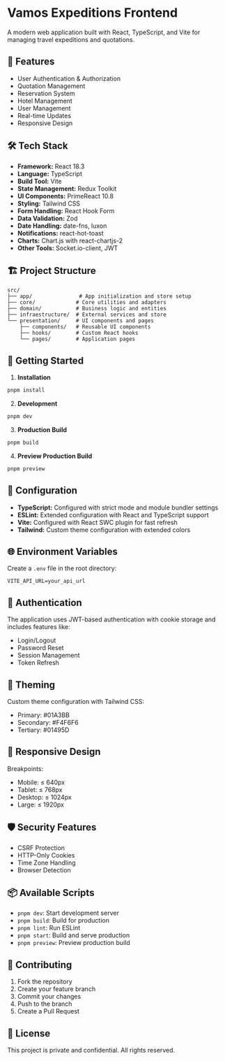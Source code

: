 # Vamos Expeditions Frontend

A modern web application built with React, TypeScript, and Vite for managing travel expeditions and quotations.

## 🚀 Features

- User Authentication & Authorization
- Quotation Management
- Reservation System
- Hotel Management
- User Management
- Real-time Updates
- Responsive Design

## 🛠️ Tech Stack

- **Framework:** React 18.3
- **Language:** TypeScript
- **Build Tool:** Vite
- **State Management:** Redux Toolkit
- **UI Components:** PrimeReact 10.8
- **Styling:** Tailwind CSS
- **Form Handling:** React Hook Form
- **Data Validation:** Zod
- **Date Handling:** date-fns, luxon
- **Notifications:** react-hot-toast
- **Charts:** Chart.js with react-chartjs-2
- **Other Tools:** Socket.io-client, JWT

## 🏗️ Project Structure

```
src/
├── app/               # App initialization and store setup
├── core/             # Core utilities and adapters
├── domain/           # Business logic and entities
├── infraestructure/  # External services and store
└── presentation/     # UI components and pages
    ├── components/   # Reusable UI components
    ├── hooks/        # Custom React hooks
    └── pages/        # Application pages
```

## 🚦 Getting Started

1. **Installation**
```bash
pnpm install
```

2. **Development**
```bash
pnpm dev
```

3. **Production Build**
```bash
pnpm build
```

4. **Preview Production Build**
```bash
pnpm preview
```

## 🔧 Configuration

- **TypeScript:** Configured with strict mode and module bundler settings
- **ESLint:** Extended configuration with React and TypeScript support
- **Vite:** Configured with React SWC plugin for fast refresh
- **Tailwind:** Custom theme configuration with extended colors

## 🌐 Environment Variables

Create a `.env` file in the root directory:

```env
VITE_API_URL=your_api_url
```

## 🔐 Authentication

The application uses JWT-based authentication with cookie storage and includes features like:
- Login/Logout
- Password Reset
- Session Management
- Token Refresh

## 🎨 Theming

Custom theme configuration with Tailwind CSS:
- Primary: #01A3BB
- Secondary: #F4F6F6
- Tertiary: #01495D

## 📱 Responsive Design

Breakpoints:
- Mobile: ≤ 640px
- Tablet: ≤ 768px
- Desktop: ≤ 1024px
- Large: ≤ 1920px

## 🛡️ Security Features

- CSRF Protection
- HTTP-Only Cookies
- Time Zone Handling
- Browser Detection

## 📦 Available Scripts

- `pnpm dev`: Start development server
- `pnpm build`: Build for production
- `pnpm lint`: Run ESLint
- `pnpm start`: Build and serve production
- `pnpm preview`: Preview production build

## 🤝 Contributing

1. Fork the repository
2. Create your feature branch
3. Commit your changes
4. Push to the branch
5. Create a Pull Request

## 📄 License

This project is private and confidential. All rights reserved.

        